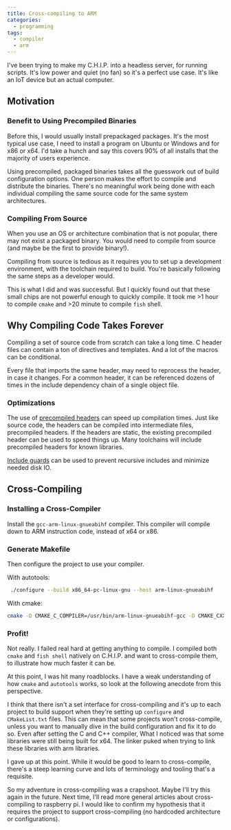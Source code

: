 ```yaml
---
title: Cross-compiling to ARM
categories:
  - programming
tags:
  - compiler
  - arm
---
```


I've been trying to make my C.H.I.P. into a headless server, for running scripts.
It's low power and quiet (no fan) so it's a perfect use case.
It's like an IoT device but an actual computer.

## Motivation

### Benefit to Using Precompiled Binaries

Before this, I would usually install prepackaged packages.
It's the most typical use case, I need to install a program on Ubuntu or Windows and for x86 or x64.
I'd take a hunch and say this covers 90% of all installs that the majority of users experience.

Using precompiled, packaged binaries takes all the guesswork out of build configuration options.
One person makes the effort to compile and distribute the binaries.
There's no meaningful work being done with each individual compiling the same source code for the same system architectures.

### Compiling From Source

When you use an OS or architecture combination that is not popular, there may not exist a packaged binary.
You would need to compile from source (and maybe be the first to provide binary!).

Compiling from source is tedious as it requires you to set up a development environment, with the toolchain required to build.
You're basically following the same steps as a developer would.

This is what I did and was successful.
But I quickly found out that these small chips are not powerful enough to quickly compile.
It took me >1 hour to compile `cmake` and >20 minute to compile `fish` shell.

## Why Compiling Code Takes Forever

Compiling a set of source code from scratch can take a long time.
C header files can contain a ton of directives and templates.
And a lot of the macros can be conditional.

Every file that imports the same header, may need to reprocess the header, in case it changes.
For a common header, it can be referenced dozens of times in the include dependency chain of a single object file.

### Optimizations

The use of [precompiled headers] can speed up compilation times.
Just like source code, the headers can be compiled into intermediate files, precompiled headers.
If the headers are static, the existing precompiled header can be used to speed things up.
Many toolchains will include precompiled headers for known libraries.

[precompiled headers]: https://en.wikipedia.org/wiki/Precompiled_header

[Include guards] can be used to prevent recursive includes and minimize needed disk IO.

[include guards]: https://en.wikipedia.org/wiki/Include_guard

## Cross-Compiling

### Installing a Cross-Compiler

Install the `gcc-arm-linux-gnueabihf` compiler.
This compiler will compile down to ARM instruction code, instead of x64 or x86.

### Generate Makefile

Then configure the project to use your compiler.

With autotools:

```sh
 ./configure --build x86_64-pc-linux-gnu --host arm-linux-gnueabihf
```

With cmake:

```sh
cmake -D CMAKE_C_COMPILER=/usr/bin/arm-linux-gnueabihf-gcc -D CMAKE_CXX_COMPILER=/usr/bin/arm-linux-gnueabihf-g++ .
```

<!-- markdownlint-disable MD026 -->

### Profit!

<!-- markdownlint-enable -->

Not really.
I failed real hard at getting anything to compile.
I compiled both `cmake` and `fish shell` natively on C.H.I.P. and want to cross-compile them, to illustrate how much
faster it can be.

At this point, I was hit many roadblocks.
I have a weak understanding of how `cmake` and `autotools` works, so look at the following anecdote from this perspective.

I think that there isn't a set interface for cross-compiling and it's up to each project to build support when they're
setting up `configure` and `CMakeList.txt` files.
This can mean that some projects won't cross-compile, unless you want to manually dive in the build configuration and
fix it to do so.
Even after setting the C and C++ compiler, What I noticed was that some libraries were still being built for x64.
The linker puked when trying to link these libraries with arm libraries.

I gave up at this point.
While it would be good to learn to cross-compile, there's a steep learning curve and lots of terminology and tooling
that's a requisite.

So my adventure in cross-compiling was a crapshoot.
Maybe I'll try this again in the future.
Next time, I'll read more general articles about cross-compiling to raspberry pi.
I would like to confirm my hypothesis that it requires the project to support cross-compiling (no hardcoded architecture
or configurations).
